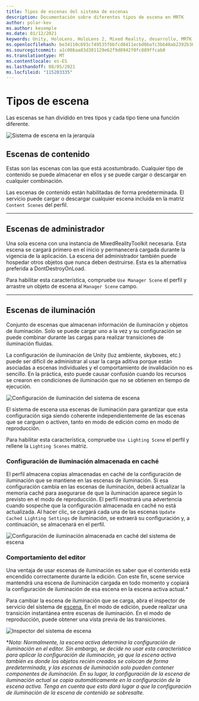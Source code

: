 ```yaml
---
title: Tipos de escenas del sistema de escenas
description: Documentación sobre diferentes tipos de escena en MRTK
author: polar-kev
ms.author: kesemple
ms.date: 01/12/2021
keywords: Unity, HoloLens, HoloLens 2, Mixed Reality, desarrollo, MRTK
ms.openlocfilehash: be34110c693c749535f6bfcd0411ecbd0bafc3bb48ab2392b3635c2e86a4dfb1
ms.sourcegitcommit: a1c086aa83d381129e62f9d8942f0fc889ffcab0
ms.translationtype: MT
ms.contentlocale: es-ES
ms.lasthandoff: 08/05/2021
ms.locfileid: "115203335"
---
```

# <a name="scene-types"></a>Tipos de escena

Las escenas se han dividido en tres tipos y cada tipo tiene una función diferente.

![Sistema de escena en la jerarquía](../images/scene-system/MRTK_SceneSystemEditorSceneHierarchy.PNG)

## <a name="content-scenes"></a>Escenas de contenido

Estas son las escenas con las que está acostumbrado. Cualquier tipo de contenido se puede almacenar en ellos y se puede cargar o descargar en cualquier combinación.

Las escenas de contenido están habilitadas de forma predeterminada. El servicio puede cargar o descargar cualquier escena incluida en la matriz `Content Scenes` del perfil.

___

## <a name="manager-scenes"></a>Escenas de administrador

Una sola escena con una instancia de MixedRealityToolkit necesaria. Esta escena se cargará primero en el inicio y permanecerá cargada durante la vigencia de la aplicación. La escena del administrador también puede hospedar otros objetos que nunca deben destruirse. Esta es la alternativa preferida a DontDestroyOnLoad.

Para habilitar esta característica, compruebe `Use Manager Scene` el perfil y arrastre un objeto de escena al `Manager Scene` campo.

___

## <a name="lighting-scenes"></a>Escenas de iluminación

Conjunto de escenas que almacenan información de iluminación y objetos de iluminación. Solo se puede cargar uno a la vez y su configuración se puede combinar durante las cargas para realizar transiciones de iluminación fluidas.

La configuración de iluminación de Unity (luz ambiente, skyboxes, etc.) puede ser difícil de administrar al usar la carga aditiva porque están asociadas a escenas individuales y el comportamiento de invalidación no es sencillo. En la práctica, esto puede causar confusión cuando los recursos se crearon en condiciones de iluminación que no se obtienen en tiempo de ejecución.

![Configuración de iluminación del sistema de escena](../images/scene-system/MRTK_SceneSystemLightingSettings.PNG)

El sistema de escena usa escenas de iluminación para garantizar que esta configuración siga siendo coherente independientemente de las escenas que se carguen o activen, tanto en modo de edición como en modo de reproducción.

Para habilitar esta característica, compruebe `Use Lighting Scene` el perfil y rellene la `Lighting Scenes` matriz.

### <a name="cached-lighting-settings"></a>Configuración de iluminación almacenada en caché

El perfil almacena copias almacenadas en caché de la configuración de iluminación que se mantiene en las escenas de iluminación. Si esa configuración cambia en las escenas de iluminación, deberá actualizar la memoria caché para asegurarse de que la iluminación aparece según lo previsto en el modo de reproducción. El perfil mostrará una advertencia cuando sospeche que la configuración almacenada en caché no está actualizada. Al hacer clic, se cargará cada una de las escenas `Update Cached Lighting Settings` de iluminación, se extraerá su configuración y, a continuación, se almacenará en el perfil.

![Configuración de iluminación almacenada en caché del sistema de escena](../images/scene-system/MRTK_SceneSystemCachedLightingSettings.PNG)

### <a name="editor-behavior"></a>Comportamiento del editor

Una ventaja de usar escenas de iluminación es saber que el contenido está encendido correctamente durante la edición. Con este fin, scene service mantendrá una escena de iluminación cargada en todo momento y copiará la configuración de iluminación de esa escena en la escena activa actual.\*

Para cambiar la escena de iluminación que se carga, abra el inspector de servicio del sistema de [escena.](../../configuration/mixed-reality-configuration-guide.md#editor-utilities) En el modo de edición, puede realizar una transición instantánea entre escenas de iluminación. En el modo de reproducción, puede obtener una vista previa de las transiciones.

![Inspector del sistema de escena](../images/scene-system/MRTK_SceneSystemServiceInspector.PNG)

\**Nota: Normalmente, la escena activa determina la configuración de iluminación en el editor. Sin embargo, se decide no usar esta característica para aplicar la configuración de iluminación, ya que la escena activa también es donde los objetos recién creados se colocan de forma predeterminada, y las escenas de iluminación solo pueden contener componentes de iluminación. En su lugar, la configuración de la escena de iluminación actual se copia automáticamente en la configuración de la escena activa. Tenga en cuenta que esto dará lugar a que la configuración de iluminación de la escena de contenido se sobresalte.*
